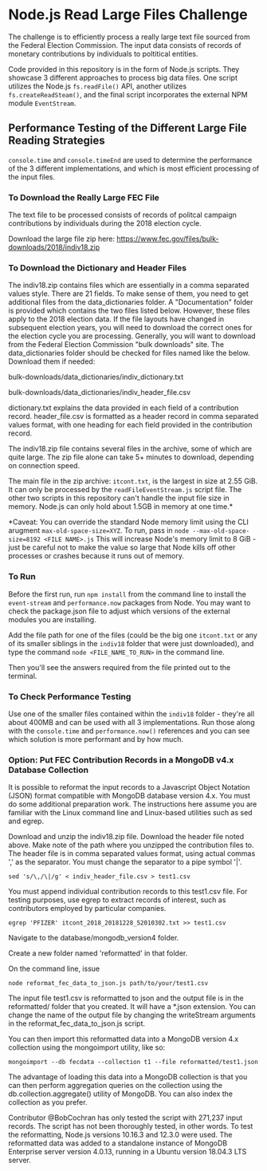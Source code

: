 # Node.js Read Large Files Challenge

The challenge is to efficiently process a really large text file sourced from the Federal Election Commission. The input data consists of records of monetary contributions by individuals to poltitical entities. 
  
Code provided in this repository is in the form of Node.js scripts. They showcase 3 different approaches to process big data files. One script utilizes the Node.js `fs.readFile()` API, another utilizes `fs.createReadSteam()`, and the final script incorporates the external NPM module `EventStream`.

## Performance Testing of the Different Large File Reading Strategies

`console.time` and `console.timeEnd` are used to determine the performance of the 3 different implementations, and which is most efficient processing of the input files.

### To Download the Really Large FEC File

The text file to be processed consists of records of politcal campaign contributions by individuals during the 2018 election cycle.

Download the large file zip here: https://www.fec.gov/files/bulk-downloads/2018/indiv18.zip

### To Download the Dictionary and Header Files 

The indiv18.zip contains files which are essentially in a comma separated values style. There are 21 fields. To make sense of them, you need to get additional files from the data_dictionaries folder. A "Documentation" folder is provided which contains the two files listed below. However, these files apply to the 2018 election data. If the file layouts have changed in subsequent election years, you will need to download the correct ones for the election cycle you are processing. Generally, you will want to  download from the Federal Election Commission "bulk downloads" site. The data_dictionaries folder should be checked for files named like the below. Download them if needed:

bulk-downloads/data_dictionaries/indiv_dictionary.txt

bulk-downloads/data_dictionaries/indiv_header_file.csv

dictionary.txt explains the data provided in each field of a contribution record. header_file.csv is formatted as a header record in comma separated values format, with one heading for each field provided in the contribution record.

The indiv18.zip file contains several files in the archive, some of which are quite large. The zip file alone can take 5+ minutes to download, depending on connection speed. 

The main file in the zip archive: `itcont.txt`, is the largest in size at 2.55 GiB. It can only be processed by the `readFileEventStream.js` script file. The other two scripts in this repository can't handle the input file size in memory. Node.js can only hold about 1.5GB in memory at one time.*

*Caveat: You can override the standard Node memory limit using the CLI arugment `max-old-space-size=XYZ`. To run, pass in `node --max-old-space-size=8192 <FILE NAME>.js` This will increase Node's memory limit to 8 GiB - just be careful not to make the value so large that Node kills off other processes or crashes because it runs out of memory.

### To Run
Before the first run, run `npm install` from the command line to install the `event-stream` and `performance.now` packages from Node. You may want to check the package.json file to adjust which versions of the external modules you are installing.

Add the file path for one of the files (could be the big one `itcont.txt` or any of its smaller siblings in the `indiv18` folder that were just downloaded), and type the command `node <FILE_NAME_TO_RUN>` in the command line.

Then you'll see the answers required from the file printed out to the terminal.

### To Check Performance Testing
Use one of the smaller files contained within the `indiv18` folder - they're all about 400MB and can be used with all 3 implementations. Run those along with the `console.time` and `performance.now()` references and you can see which solution is more performant and by how much.

### Option: Put FEC Contribution Records in a MongoDB v4.x Database Collection
It is possible to reformat the input records to a Javascript Object Notation (JSON) format compatible with MongoDB database version 4.x. You must do some additional preparation work. The instructions here assume you are familiar with the Linux command line and Linux-based utilities such as sed and egrep.

Download and unzip the indiv18.zip file. Download the header file noted above. Make note of the path where you unzipped the contribution files to.
The header file is in comma separated values format, using actual commas ',' as the separator. You must change the separator to a pipe symbol '|'.

`sed 's/\,/\|/g' < indiv_header_file.csv > test1.csv`

You must append individual contribution records to this test1.csv file. For testing purposes, use egrep to extract records of interest, such as contributors employed by particular companies.

`egrep 'PFIZER' itcont_2018_20181228_52010302.txt >> test1.csv`
    
Navigate to the database/mongodb_version4 folder.

Create a new folder named 'reformatted' in that folder.

On the command line, issue 

`node reformat_fec_data_to_json.js path/to/your/test1.csv`

The input file test1.csv is reformatted to json and the output file is in the reformatted/ folder that you created. It will have a *.json extension. You can change the name of the output file by changing the writeStream arguments in the reformat_fec_data_to_json.js script.

You can then import this reformatted data into a MongoDB version 4.x collection using the mongoimport utility, like so:

`mongoimport --db fecdata --collection t1 --file reformatted/test1.json`

The advantage of loading this data into a MongoDB collection is that you can then perform aggregation queries on the collection using the db.collection.aggregate() utility of MongoDB. You can also index the collection as you prefer.

Contributor @BobCochran has only tested the script with 271,237 input records. The script has not been thoroughly tested, in other words. To test the reformatting, Node.js versions 10.16.3 and 12.3.0 were used. The reformatted data was added to a standalone instance of MongoDB Enterprise server version 4.0.13, running in a Ubuntu version 18.04.3 LTS server.


